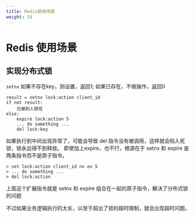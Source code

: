 ```yaml
---
title: Redis使用场景
weight: 10
---
```


# Redis 使用场景

## 实现分布式锁

`setnx` 如果不存在key，则设置，返回1; 如果已存在，不做操作，返回0

```
result = setnx lock:action client_id
if not result:
    已被别人锁住
else:
    expire lock:action 5
    ... do something ...
    del lock:key
```
如果执行到中间出现异常了，可能会导致 del 指令没有被调用，这样就会陷入死锁，锁永远得不到释放。
即使加上expire，也不行，根源在于 setnx 和 expire 是两条指令而不是原子指令。

```
> set lock:action client_id nx ex 5
> ... do something ...
> del lock:action
```
上面这个扩展指令就是 setnx 和 expire 组合在一起的原子指令，解决了分布式锁的问题

不过如果业务逻辑执行的太长，以至于超出了锁的超时限制，就会出现超时问题。
